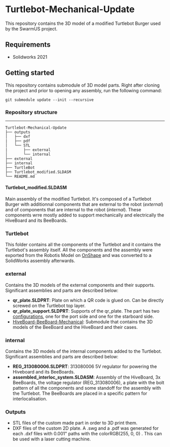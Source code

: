 # Turtlebot-Mechanical-Update

This repository contains the 3D model of a modified Turtlebot Burger used by the SwarmUS project.

## Requirements
- Solidworks 2021

## Getting started

This repository contains submodule of 3D model parts. Right after cloning the project and prior to opening any assembly, run the following command:

```
git submodule update --init --recursive
```

### Repository structure

------

```
Turtlebot-Mechanical-Update
├── outputs
│   ├── dxf
|   ├── pdf
│   └── STL
|   	├── external
│   	└── internal
├── external
├── internal
├── TurtleBot
├── Turtlebot_modified.SLDASM
└── README.md
```

#### Turtlebot_modified.SLDASM

Main assembly of the modified Turtlebot. It's composed of a Turtlebot Burger with additionnal components that are external to the robot (*external*) and of components that are internal to the robot (*internal*). These components wrre mostly added to support mechanically and electrically the HiveBoard and its BeeBoards.

### Turtlebot

This folder contains all the components of the Turtlebot and it contains the Turtlebot's assembly itself. All the components and the assembly were exported from the Robotis Model on [OnShape](https://cad.onshape.com/documents/2586c4659ef3e7078e91168b/w/14abf4cb615429a14a2732cc/e/9ae9841864e78c02c4966c5e) and was converted to a SolidWorks assembly afterwards.

### external

Contains the 3D models of the external components and their supports. Significant assemblies and parts are described below:

- **qr_plate.SLDPRT**: Plate on which a QR code is glued on. Can be directly screwed on the Turtlebot top layer.
- **qr_plate_support.SLDPRT**: Supports of the qr_plate. The part has two [configurations](http://help.solidworks.com/2021/English/SolidWorks/sldworks/c_Configurations_Overview.htm), one for the port side and one for the starboard side.
- [HiveBoard-BeeBoard-Mechanical](https://github.com/SwarmUS/HiveBoard-BeeBoard-Mechanical): Submodule that contains the 3D models of the BeeBoard and the HiveBoard and their cases. 


### internal

Contains the 3D models of the internal components added to the Turtlebot. Significant assemblies and parts are described below:

- **REG_313080006.SLDPRT**: 313080006 5V regulator for powering the Hiveboard and its BeeBoards.
- **assembled_interloc_system.SLDASM**: Assembly of the HiveBoard, 3x BeeBoards, the voltage regulator (REG_313080006), a plate with the bolt pattern of all the components and some standoff for the assembly with the Turtlebot. The BeeBoards are placed in a specific pattern for interlocalisation.

### Outputs

- STL files of the custom made part in order to 3D print them.
- DXF files of the custom 2D plate. A .swg and a .pdf was generated for each .dxf files with 0.001" paths with the colorRGB(255, 0, 0) . This can be used with a laser cutting machine.

